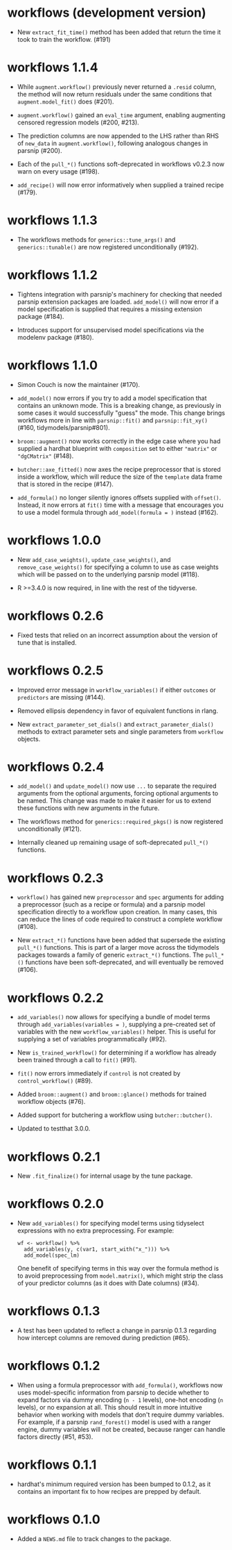 # workflows (development version)

* New `extract_fit_time()` method has been added that return the time it took to train the workflow. (#191)

# workflows 1.1.4

* While `augment.workflow()` previously never returned a `.resid` column, the 
  method will now return residuals under the same conditions that
  `augment.model_fit()` does (#201).

* `augment.workflow()` gained an `eval_time` argument, enabling augmenting
  censored regression models (#200, #213).

* The prediction columns are now appended to the LHS rather than RHS of 
  `new_data` in `augment.workflow()`, following analogous changes in 
   parsnip (#200).

* Each of the `pull_*()` functions soft-deprecated in workflows v0.2.3 
  now warn on every usage (#198). 
  
* `add_recipe()` will now error informatively when supplied a trained recipe
  (#179).

# workflows 1.1.3

* The workflows methods for `generics::tune_args()` and `generics::tunable()`
  are now registered unconditionally (#192).

# workflows 1.1.2

* Tightens integration with parsnip's machinery for checking that needed 
  parsnip extension packages are loaded. `add_model()` will now error if a model
  specification is supplied that requires a missing extension package (#184).
  
* Introduces support for unsupervised model specifications via the modelenv
  package (#180). 

# workflows 1.1.0

* Simon Couch is now the maintainer (#170).

* `add_model()` now errors if you try to add a model specification
  that contains an unknown mode. This is a breaking change, as previously in
  some cases it would successfully "guess" the mode. This change brings
  workflows more in line with `parsnip::fit()` and `parsnip::fit_xy()`
  (#160, tidymodels/parsnip#801).

* `broom::augment()` now works correctly in the edge case where you had supplied
  a hardhat blueprint with `composition` set to either `"matrix"` or
  `"dgCMatrix"` (#148).

* `butcher::axe_fitted()` now axes the recipe preprocessor that is stored inside
  a workflow, which will reduce the size of the `template` data frame that is
  stored in the recipe (#147).

* `add_formula()` no longer silently ignores offsets supplied with `offset()`.
  Instead, it now errors at `fit()` time with a message that encourages you to
  use a model formula through `add_model(formula = )` instead (#162).

# workflows 1.0.0

* New `add_case_weights()`, `update_case_weights()`, and `remove_case_weights()`
  for specifying a column to use as case weights which will be passed on to the
  underlying parsnip model (#118).

* R >=3.4.0 is now required, in line with the rest of the tidyverse.

# workflows 0.2.6

* Fixed tests that relied on an incorrect assumption about the version of tune
  that is installed.

# workflows 0.2.5

* Improved error message in `workflow_variables()` if either `outcomes` or
  `predictors` are missing (#144).

* Removed ellipsis dependency in favor of equivalent functions in rlang.

* New `extract_parameter_set_dials()` and `extract_parameter_dials()` methods 
  to extract parameter sets and single parameters from `workflow` objects.

# workflows 0.2.4

* `add_model()` and `update_model()` now use `...` to separate the required
  arguments from the optional arguments, forcing optional arguments to be
  named. This change was made to make it easier for us to extend these functions
  with new arguments in the future.
  
* The workflows method for `generics::required_pkgs()` is now registered
  unconditionally (#121).

* Internally cleaned up remaining usage of soft-deprecated `pull_*()` functions.

# workflows 0.2.3

* `workflow()` has gained new `preprocessor` and `spec` arguments for adding
  a preprocessor (such as a recipe or formula) and a parsnip model specification
  directly to a workflow upon creation. In many cases, this can reduce the
  lines of code required to construct a complete workflow (#108).
  
* New `extract_*()` functions have been added that supersede the existing
  `pull_*()` functions. This is part of a larger move across the tidymodels
  packages towards a family of generic `extract_*()` functions. The `pull_*()`
  functions have been soft-deprecated, and will eventually be removed (#106).

# workflows 0.2.2
  
* `add_variables()` now allows for specifying a bundle of model terms through
  `add_variables(variables = )`, supplying a pre-created set of variables with
  the new `workflow_variables()` helper. This is useful for supplying a set
  of variables programmatically (#92).

* New `is_trained_workflow()` for determining if a workflow has already been
  trained through a call to `fit()` (#91).

* `fit()` now errors immediately if `control` is not created by
  `control_workflow()` (#89).

* Added `broom::augment()` and `broom::glance()` methods for trained workflow
  objects (#76).

* Added support for butchering a workflow using `butcher::butcher()`.

* Updated to testthat 3.0.0.

# workflows 0.2.1

* New `.fit_finalize()` for internal usage by the tune package.

# workflows 0.2.0

* New `add_variables()` for specifying model terms using tidyselect expressions
  with no extra preprocessing. For example:
  
  ```
  wf <- workflow() %>%
    add_variables(y, c(var1, start_with("x_"))) %>%
    add_model(spec_lm)
  ```
  
  One benefit of specifying terms in this way over the formula method is to
  avoid preprocessing from `model.matrix()`, which might strip the class of
  your predictor columns (as it does with Date columns) (#34).

# workflows 0.1.3

* A test has been updated to reflect a change in parsnip 0.1.3 regarding how
  intercept columns are removed during prediction (#65).

# workflows 0.1.2

* When using a formula preprocessor with `add_formula()`, workflows now uses
  model-specific information from parsnip to decide whether to expand
  factors via dummy encoding (`n - 1` levels), one-hot encoding (`n` levels), or
  no expansion at all. This should result in more intuitive behavior when
  working with models that don't require dummy variables. For example, if a
  parsnip `rand_forest()` model is used with a ranger engine, dummy variables
  will not be created, because ranger can handle factors directly (#51, #53).

# workflows 0.1.1

* hardhat's minimum required version has been bumped to 0.1.2, as it contains
  an important fix to how recipes are prepped by default.

# workflows 0.1.0

* Added a `NEWS.md` file to track changes to the package.
